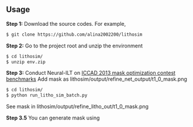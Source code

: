 

## Usage
**Step 1:** Download the source codes. For example,
~~~bash
$ git clone https://github.com/alina2002200/lithosim
~~~

**Step 2:** Go to the project root and unzip the environment
~~~bash
$ cd lithosim/
$ unzip env.zip
~~~

**Step 3:** Conduct Neural-ILT on [ICCAD 2013 mask optimization contest benchmarks](https://ieeexplore.ieee.org/document/6691131)
Add mask as lithosim/output/refine_net_output/t1_0_mask.png
~~~bash
$ cd lithosim/
$ python run_litho_sim_batch.py
~~~
See mask in lithosim/output/refine_litho_out/t1_0_mask.png

**Step 3.5**
You can generate mask using 
